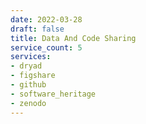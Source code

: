 ```yaml
---
date: 2022-03-28
draft: false
title: Data And Code Sharing
service_count: 5
services:
- dryad
- figshare
- github
- software_heritage
- zenodo
---
```




